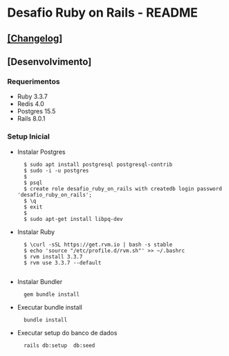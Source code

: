 # Desafio Ruby on Rails - README

## [[Changelog]](/CHANGELOG.md)

## [Desenvolvimento]

### Requerimentos

- Ruby 3.3.7
- Redis 4.0
- Postgres 15.5
- Rails 8.0.1

### Setup Inicial

- Instalar Postgres
  ```shell
    $ sudo apt install postgresql postgresql-contrib
    $ sudo -i -u postgres
    $
    $ psql
    $ create role desafio_ruby_on_rails with createdb login password 'desafio_ruby_on_rails';
    $ \q
    $ exit
    $
    $ sudo apt-get install libpq-dev
  ```
- Instalar Ruby
  ```shell
    $ \curl -sSL https://get.rvm.io | bash -s stable
    $ echo 'source "/etc/profile.d/rvm.sh"' >> ~/.bashrc
    $ rvm install 3.3.7
    $ rvm use 3.3.7 --default
  ```
  ```
- Instalar Bundler
  ```shell
    gem bundle install
  ```
- Executar bundle install
  ```bash
    bundle install
  ```
- Executar setup do banco de dados
  ```bash
    rails db:setup  db:seed
  ```
